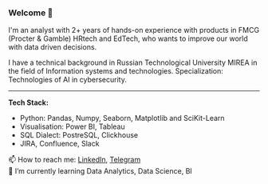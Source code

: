 ### Welcome 👋

I'm an analyst with 2+ years of hands-on experience with products in FMCG (Procter & Gamble) HRtech and EdTech, who wants to improve our world with data driven decisions. 

I have a technical background in Russian Technological University MIREA in the field of Information systems and technologies. Specialization: Technologies of AI in cybersecurity.
***
**Tech Stack:**<br>
- Python: Pandas, Numpy, Seaborn, Matplotlib and SciKit-Learn
- Visualisation: Power BI, Tableau
- SQL Dialect: PostreSQL, Clickhouse
- JIRA, Confluence, Slack


📫 How to reach me: [LinkedIn](https://www.linkedin.com/in/stanislav-poltavets-040142227/), [Telegram](https://t.me/staspoltavets51)<br>
🌱 I’m currently learning Data Analytics, Data Science, BI






<!--
**maksfray51/maksfray51** is a ✨ _special_ ✨ repository because its `README.md` (this file) appears on your GitHub profile.

Here are some ideas to get you started:
↪️✌️ [CV](https://drive.google.com/file/d/1VChGPzXfyDxkCwpfdO0-cHmeJJ-vSfIj/view?usp=sharing)
- 🔭 I’m currently working on ...

- 👯 I’m looking to collaborate on ...
- 🤔 I’m looking for help with ...
- 💬 Ask me about ...

- ⚡ Fun fact: ...
-->
